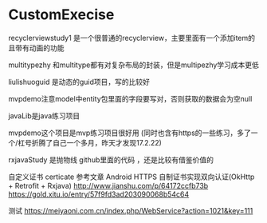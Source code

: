 # CustomExecise

recyclerviewstudy1 是一个很普通的recyclerview，主要里面有一个添加item的且带有动画的功能

multitypezhy 和multitype都有对复杂布局的封装，但是multipezhy学习成本更低

liulishuoguid 是动态的guid项目，写的比较好 

mvpdemo注意model中entity包里面的字段要写对，否则获取的数据会为空null

javaLib是java练习项目 

mvpdemo这个项目是mvp练习项目很好用 (同时也含有https的一些练习，多了一个/杠号折腾了自己一个多月，昨天才发现17.2.22)

rxjavaStudy 是抛物线 github里面的代码 ，还是比较有借鉴价值的 

自定义证书 certicate 参考文章 Android HTTPS 自制证书实现双向认证(OkHttp + Retrofit + Rxjava)
http://www.jianshu.com/p/64172ccfb73b https://gold.xitu.io/entry/57f9fd3ad203090068b54c64

测试 https://meiyaoni.com.cn/index.php/WebService?action=1021&key=111






